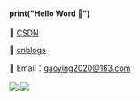 #### print("Hello Word 🚀")

:link: [CSDN](https://blog.csdn.net/qq_39435411)  

:link: [cnblogs](https://www.cnblogs.com/gy77/)

 :email: Email：gaoying2020@163.com


<a href="https://github.com/gy-7">
  <img align="center" src="https://github-readme-stats.vercel.app/api?username=gy-7&show_icons=true&theme=buefy" />
</a>

<a href="https://github.com/gy-7">
  <img align="center" src="https://github-readme-stats.vercel.app/api/top-langs/?username=gy-7&theme=buefy" />
</a>
